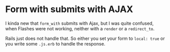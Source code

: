 # Form with submits with AJAX

I kinda new that `form_with` submits with Ajax, but I was quite confused, when 
Flashes were not working, neither with a `render` or a `redirect_to`.

Rails just does not handle that. So either you set your form to `local: true`
or you write some `.js.erb` to handle the response.

